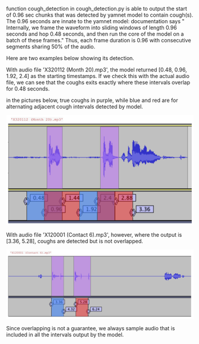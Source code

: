 function cough_detection in cough_detection.py is able to output the start of 0.96 sec chunks that was detected by yamnet model to contain cough(s). The 0.96 seconds are innate to the yamnet model: documentation says " Internally, we frame the waveform into sliding windows of length 0.96 seconds and hop 0.48 seconds, and then run the core of the model on a batch of these frames." Thus, each frame duration is 0.96 with consecutive segments sharing 50% of the audio.

Here are two examples below showing its detection.

With audio file 'X320112 (Month 20).mp3', the model returned [0.48, 0.96, 1.92, 2.4] as the starting timestamps. If we check this with the actual audio file, we can see that the coughs exits exactly where these intervals overlap for 0.48 seconds. 

in the pictures below, true coughs in purple, while blue and red are for alternating adjacent cough intervals detected by model.

![](example1.png)

With audio file 'X120001 (Contact 6).mp3', however, where the output is [3.36, 5.28], coughs are detected but is not overlapped. 

![](example2.png)


Since overlapping is not a guarantee, we always sample audio that is included in all the intervals output by the model. 
